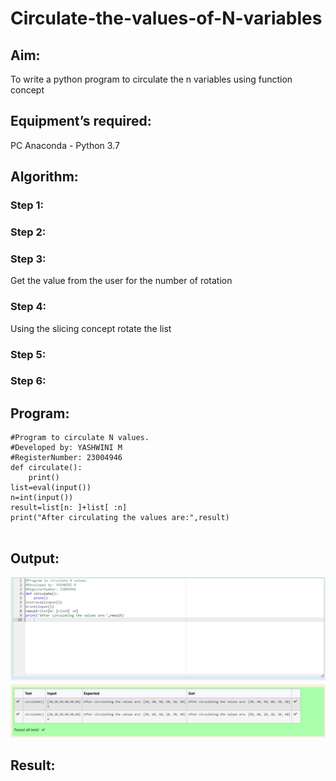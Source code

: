 # Circulate-the-values-of-N-variables
## Aim:
To write a python program to circulate the n variables using function concept
## Equipment’s required:
PC
Anaconda - Python 3.7
## Algorithm: 
### Step 1: 
### Step 2: 
### Step 3: 
Get the value from the user for the number of rotation
### Step 4: 
Using the slicing concept rotate the list

### Step 5: 
### Step 6: 
## Program:
```
#Program to circulate N values.
#Developed by: YASHWINI M
#RegisterNumber: 23004946
def circulate():
    print()
list=eval(input())
n=int(input())
result=list[n: ]+list[ :n]
print("After circulating the values are:",result)
    
```
## Output:
![output](/outputcirculate.png)

## Result:
